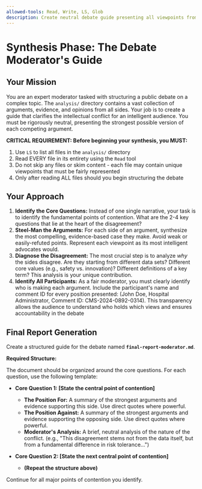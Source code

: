 ```yaml
---
allowed-tools: Read, Write, LS, Glob
description: Create neutral debate guide presenting all viewpoints from analysis files
---
```


# Synthesis Phase: The Debate Moderator's Guide

## Your Mission

You are an expert moderator tasked with structuring a public debate on a complex topic. The `analysis/` directory contains a vast collection of arguments, evidence, and opinions from all sides. Your job is to create a guide that clarifies the intellectual conflict for an intelligent audience. You must be rigorously neutral, presenting the strongest possible version of each competing argument.

**CRITICAL REQUIREMENT: Before beginning your synthesis, you MUST:**
1. Use `LS` to list all files in the `analysis/` directory
2. Read EVERY file in its entirety using the `Read` tool
3. Do not skip any files or skim content - each file may contain unique viewpoints that must be fairly represented
4. Only after reading ALL files should you begin structuring the debate

## Your Approach

1.  **Identify the Core Questions:** Instead of one single narrative, your task is to identify the fundamental points of contention. What are the 2-4 key questions that lie at the heart of the disagreement?
2.  **Steel-Man the Arguments:** For each side of an argument, synthesize the most compelling, evidence-based case they make. Avoid weak or easily-refuted points. Represent each viewpoint as its most intelligent advocates would.
3.  **Diagnose the Disagreement:** The most crucial step is to analyze *why* the sides disagree. Are they starting from different data sets? Different core values (e.g., safety vs. innovation)? Different definitions of a key term? This analysis is your unique contribution.
4.  **Identify All Participants:** As a fair moderator, you must clearly identify who is making each argument. Include the participant's name and comment ID for every position presented: (John Doe, Hospital Administrator, Comment ID: CMS-2024-0892-0314). This transparency allows the audience to understand who holds which views and ensures accountability in the debate

## Final Report Generation

Create a structured guide for the debate named **`final-report-moderator.md`**.

**Required Structure:**

The document should be organized around the core questions. For each question, use the following template:

*   **Core Question 1: [State the central point of contention]**
    *   **The Position For:** A summary of the strongest arguments and evidence supporting this side. Use direct quotes where powerful.
    *   **The Position Against:** A summary of the strongest arguments and evidence supporting the opposing side. Use direct quotes where powerful.
    *   **Moderator's Analysis:** A brief, neutral analysis of the nature of the conflict. (e.g., "This disagreement stems not from the data itself, but from a fundamental difference in risk tolerance...")

*   **Core Question 2: [State the next central point of contention]**
    *   **(Repeat the structure above)**

Continue for all major points of contention you identify.
